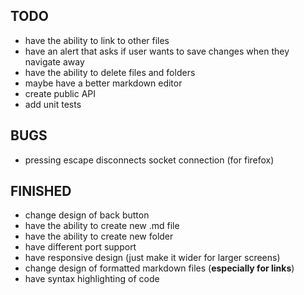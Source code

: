 ## TODO

   - have the ability to link to other files
   - have an alert that asks if user wants to save changes when they navigate away
   - have the ability to delete files and folders
   - maybe have a better markdown editor
   - create public API
   - add unit tests

## BUGS

   - pressing escape disconnects socket connection (for firefox)


## FINISHED

   - change design of back button
   - have the ability to create new .md file
   - have the ability to create new folder
   - have different port support
   - have responsive design (just make it wider for larger screens)
   - change design of formatted markdown files (**especially for links**)
   - have syntax highlighting of code